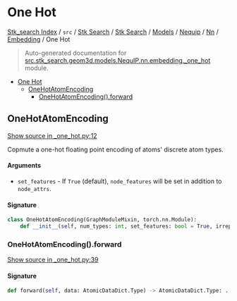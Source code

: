 # One Hot

[Stk_search Index](../../../../../../../README.md#stk_search-index) / `src` / [Stk Search](../../../../../index.md#stk-search) / [Stk Search](../../../../../index.md#stk-search) / [Models](../../../index.md#models) / [Nequip](../../index.md#nequip) / [Nn](../index.md#nn) / [Embedding](./index.md#embedding) / One Hot

> Auto-generated documentation for [src.stk_search.geom3d.models.NequIP.nn.embedding._one_hot](https://github.com/mohammedazzouzi15/STK_search/blob/main/src/stk_search/geom3d/models/NequIP/nn/embedding/_one_hot.py) module.

- [One Hot](#one-hot)
  - [OneHotAtomEncoding](#onehotatomencoding)
    - [OneHotAtomEncoding().forward](#onehotatomencoding()forward)

## OneHotAtomEncoding

[Show source in _one_hot.py:12](https://github.com/mohammedazzouzi15/STK_search/blob/main/src/stk_search/geom3d/models/NequIP/nn/embedding/_one_hot.py#L12)

Copmute a one-hot floating point encoding of atoms' discrete atom types.

#### Arguments

- `set_features` - If ``True`` (default), ``node_features`` will be set in addition to ``node_attrs``.

#### Signature

```python
class OneHotAtomEncoding(GraphModuleMixin, torch.nn.Module):
    def __init__(self, num_types: int, set_features: bool = True, irreps_in=None): ...
```

### OneHotAtomEncoding().forward

[Show source in _one_hot.py:39](https://github.com/mohammedazzouzi15/STK_search/blob/main/src/stk_search/geom3d/models/NequIP/nn/embedding/_one_hot.py#L39)

#### Signature

```python
def forward(self, data: AtomicDataDict.Type) -> AtomicDataDict.Type: ...
```